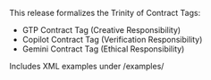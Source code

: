 This release formalizes the Trinity of Contract Tags:
- GTP Contract Tag (Creative Responsibility)
- Copilot Contract Tag (Verification Responsibility)
- Gemini Contract Tag (Ethical Responsibility)

Includes XML examples under /examples/
